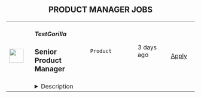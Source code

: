<div align="center"><h2>PRODUCT MANAGER JOBS</h2></div><table><tr>
                <td width="100" height="100" rowspan="2">
                    <img src="https://wwr-pro.s3.amazonaws.com/logos/0077/5904/logo.gif" width="38px" height="auto">
                </td>
                <td width="300">
                    <h5>TestGorilla</h5>
                    <h3> Senior Product Manager</h3>
                </td>
                <td width="300">
                    <code>Product</code>
                </td>
                <td width="200">
                <text>3 days ago</text>
                </td>
                <td width="100" rowspan="2">
                <a href="https://weworkremotely.com/remote-jobs/testgorilla-senior-product-manager-2" align="right" target="_blank">Apply</a>
                </td>
            </tr>
            <tr>
                <td colspan="3">
                <details><summary>Description</summary>
                <img src="https://we-work-remotely.imgix.net/logos/0077/5904/logo.gif?ixlib=rails-4.0.0&w=50&h=50&dpr=2&fit=fill&auto=compress" />

<p>
  <strong>Headquarters:</strong> Amsterdam
    <br /><strong>URL:</strong> <a href="https://www.testgorilla.com/">https://www.testgorilla.com/</a>
</p>

<div>Hi,</div><div><br></div><div>I’m Claudia, the Head of Product at TestGorilla. We’re a fast-growing <a href="https://www.testgorilla.com/">HR tech startup</a> that helps teams make better hiring decisions faster and bias-free.</div><div><br></div><div>Over the past year, we’ve experienced tremendous growth. More than 7,500 companies have replaced CVs with our assessments to screen candidates in an unbiased and data-driven way. </div><div><br></div><div>As we scale our efforts in 2022 and beyond, we’re looking for a <strong>Senior Product Manager </strong>who’s passionate about building amazing product experiences and helping people land dream jobs. </div><div>
<br><br>
</div><h1><strong>What’s in it for you?</strong></h1><ul>
<li>Helping shape a fast-growing HR tech startup as an early employee</li>
<li>Fully remote position with bright, motivated, and friendly colleagues around the world </li>
<li>Competitive salary + Share appreciation rights (SARs)</li>
<li>Flexible hours and vacation</li>
<li>Paid parental leave </li>
<li>Remote working budget: €1,000 per year</li>
<li>Learning and development budget: 3.5% of salary</li>
</ul><div><br></div><h1>The job in a nutshell</h1><div>As a<strong> Senior Product Manager,</strong> you’ll be responsible for creating and shipping products that help hundreds of thousands of users around the world land their dream job. <br><br>
</div><div>Together with a cross-functional team, you’ll take ownership of translating our product vision and strategy into a roadmap, ensure seamless product delivery and drive feedback loops on what has been shipped. <br><br>
</div><div>Your goal is to give our customers and their candidates the best experience possible out there! This is an amazing opportunity for a product manager that is looking to embark on an entrepreneurial journey and is ready to put a dent in the universe! </div><div><br></div><div><br></div><h1><strong>You’ll spend time on the following:</strong></h1><ul>
<li>Define a vision, strategy and roadmap that drives maximum impact for your area of the customer and candidate experience. </li>
<li>
<a href="https://www.testgorilla.com/test-library/role-specific-skills-tests/product-owner-test/">Drive product execution</a>: gather requirements, define functionality, set goals, deliver with your team against these goals, resolve quality issues.</li>
<li>Work with cross-functional stakeholders (Customer Success, Sales, Marketing, etc.). to factor their requirements into product decisions.</li>
<li>Talk to users on a regular basis: our customers that create assessments as well as candidates taking the assessment.</li>
<li>Leverage data and user insights to create solutions that satisfy and solve user needs.</li>
<li>Create clear and thoughtful documentation that can easily be understood and used by both technical and non-technical stakeholders.</li>
<li>Ensure UX and product-led growth is at the heart of what we build.</li>
<li>Gain a broader understanding of trends in the HR and HR-tech vertical that impact product development.</li>
<li>Work in a collaborative, talented distributed team across the globe.<br><br>
</li>
</ul><div> </div><h1><strong>Here's what we are looking for:</strong></h1><ul>
<li>You are inspired by our mission to put <em>one billion people in dream jobs</em>
</li>
<li>You are fully aligned with our <a href="https://www.testgorilla.com/careers/">values </a>
</li>
<li>You have a track record of shipping and scaling high quality products that effectively service the needs of both customers and the business.</li>
<li>You have creative and innovative problem solving skills and feel comfortable engaging in detailed conversations about strategy and product design with both non-technical and technical audiences.</li>
<li>You are data driven and use that skill to drive strategic decisions for the product you are working on. Making sure we tackle the biggest opportunities in the most effective way.</li>
<li>You’re able to think big, but start small. You can establish a north star for your product while maintaining an agile mindset towards getting there.</li>
<li>You have a user-first mindset. You’re passionate about understanding their needs and continuously improving their experience.</li>
<li>You have strong collaboration and relationship building skills that allow you to build cross-functional relationships.</li>
<li>You have excellent communication skills (both written and verbal) and attention to detail. </li>
<li>You are comfortable with ambiguity and thrive in the fast paced environment of an early-stage startup that is operating remotely around the globe.</li>
</ul><div>We typically expect candidates with at least <strong><em>5 years of Senior Product Management experience</em></strong> to have the skills mentioned above.<br><br>
</div><div> </div><h1><strong>Bonus points if…</strong></h1><ul>
<li>You have experience working in a high growth product-led startup.</li>
<li>You have domain experience working in HR-tech and/or SaaS.</li>
<li>You have led detailed short-term product roadmaps while keeping the longer term vision intact.</li>
<li>You have strong experience with UI/UX design, and you are passionate about design and creating beautiful products.</li>
</ul><div>
<br><br>
</div><h1><strong>Interested?</strong></h1><div>
<br>We don’t offer rainbow glitter unicorns or dog-friendly offices (we literally don’t have an office), but we do offer real people, solid core values, and a product meant to give everyone a fair, unbiased chance at their dream jobs.</div><div>
<br>Here at TestGorilla, we eat our own dog food. We use our assessment platform to make sure we make the best hiring decisions, faster and bias-free. </div><div>
<br>So if this role sounds like a good fit for you, I’d like you to take an assessment so we can get a better idea about whether you would fit the role. It’s also a great opportunity for you to get to know our product!</div><div>
<br>If you’re hired, I’ll do everything I can to help you succeed at TestGorilla and throughout the rest of your career.</div><div><br></div><div>
<br><br>
</div>

<p><strong>To apply:</strong> <a href="https://weworkremotely.com/remote-jobs/testgorilla-senior-product-manager-2">https://weworkremotely.com/remote-jobs/testgorilla-senior-product-manager-2</a></p>

                </details>
                </td>
            </tr>,<tr>
                <td width="100" height="100" rowspan="2">
                    <img src="https://wwr-pro.s3.amazonaws.com/logos/0081/8339/logo.gif" width="38px" height="auto">
                </td>
                <td width="300">
                    <h5>TestGorilla</h5>
                    <h3> Product Manager</h3>
                </td>
                <td width="300">
                    <code>Product</code>
                </td>
                <td width="200">
                <text>3 days ago</text>
                </td>
                <td width="100" rowspan="2">
                <a href="https://weworkremotely.com/remote-jobs/testgorilla-product-manager-1" align="right" target="_blank">Apply</a>
                </td>
            </tr>
            <tr>
                <td colspan="3">
                <details><summary>Description</summary>
                <img src="https://we-work-remotely.imgix.net/logos/0081/8339/logo.gif?ixlib=rails-4.0.0&w=50&h=50&dpr=2&fit=fill&auto=compress" />

<p>
  <strong>Headquarters:</strong> Amsterdam
    <br /><strong>URL:</strong> <a href="https://www.testgorilla.com/">https://www.testgorilla.com/</a>
</p>

<div>Hi,</div><div><br></div><div>I’m Claudia, the Head of Product at TestGorilla. We’re a fast-growing HR tech startup that helps teams make better hiring decisions faster and bias-free.</div><div><br></div><div>Over the past year, we’ve experienced tremendous growth. More than 7,500 companies have replaced CVs with our assessments to screen candidates in an unbiased and data-driven way. </div><div><br></div><div>As we scale our efforts in 2022 and beyond, we’re looking for a <strong>Product Manager </strong>who’s passionate about building amazing product experiences and helping people land dream jobs. </div><div>
<br><br>
</div><div><strong>What’s in it for you?</strong></div><ul>
<li>Helping shape a fast-growing HR tech startup as an early employee</li>
<li>Fully remote position with bright, motivated, and friendly colleagues around the world </li>
<li>Competitive salary + Share appreciation rights (SARs)</li>
<li>Flexible hours and vacation</li>
<li>Paid parental leave </li>
<li>Remote working budget: €1,000 per year</li>
<li>Learning and development budget: 3.5% of salary</li>
</ul><div><br></div><h1>The job in a nutshell</h1><div>As a <strong>Product Manager</strong>, you’ll be responsible for creating and shipping products that help hundreds of thousands of users around the world land their dream job. <br><br>
</div><div>Together with a cross-functional team, you’ll take ownership of translating our product vision and strategy into a roadmap, ensure seamless product delivery and drive feedback loops on what has been shipped. </div><div>Your goal is to give our customers and their candidates the best experience possible out there! This is an amazing opportunity for a product manager that is looking to embark on an entrepreneurial journey and is ready to put a dent in the universe! </div><div><br></div><div><br></div><h1><strong>You’ll spend time on the following:</strong></h1><ul>
<li>Define a vision, strategy and roadmap that drives maximum impact for your area of the customer and candidate experience</li>
<li>
<a href="https://www.testgorilla.com/test-library/role-specific-skills-tests/product-owner-test/">Drive product execution</a>: gather requirements, define functionality, set goals, deliver with your team against these goals, resolve quality issues</li>
<li>Work with cross-functional stakeholders (Customer Success, Sales, Marketing, etc.). to factor their requirements into product decisions</li>
<li>Talk to users on a regular basis: our customers that create assessments as well as candidates taking the assessment</li>
<li>Leverage data and user insights to create solutions that satisfy and solve user needs</li>
<li>Create clear and thoughtful documentation that can easily be understood and used by both technical and non-technical stakeholders</li>
<li>Ensure UX and product-led growth is at the heart of what we build</li>
<li>Gain a broader understanding of trends in the HR and HR-tech vertical that impact product development</li>
<li>Work in a collaborative, talented distributed team across the globe<br><br>
</li>
</ul><div> </div><div><br></div><h1><strong>Here's what we are looking for:</strong></h1><ul>
<li>You are inspired by our mission to put <em>one billion people in dream jobs</em>
</li>
<li>You are fully aligned with our <a href="https://www.testgorilla.com/careers/">values </a>
</li>
<li>You have a track record of shipping and scaling high quality products that effectively service the needs of both customers and the business</li>
<li>You have creative and innovative problem solving skills and feel comfortable engaging in detailed conversations about strategy and product design with both non-technical and technical audiences</li>
<li>You are data driven and use that skill to drive strategic decisions for the product you are working on. Making sure we tackle the biggest opportunities in the most effective way</li>
<li>You’re able to think big, but start small. You can establish a north star for your product while maintaining an agile mindset towards getting there.</li>
<li>You have a user-first mindset. You’re passionate about understanding their needs and continuously improving their experience</li>
<li>You have strong collaboration and relationship building skills that allow you to build cross-functional relationships</li>
<li>You have excellent communication skills (both written and verbal) and attention to detail</li>
<li>You are comfortable with ambiguity and thrive in the fast paced environment of an early-stage startup that is operating remotely around the globe<br><br>
</li>
</ul><div>
<em>We typically expect candidates with at least 2  y. of experience in a Product Management position to have the skills mentioned above.<br></em><br>
</div><div> </div><h1><strong>Bonus points if…</strong></h1><ul>
<li>You have experience working in a high growth product-led startup</li>
<li>You have domain experience working in HR-tech and/or SaaS</li>
<li>You have led detailed short-term product roadmaps while keeping the longer term vision intact</li>
<li>You have strong experience with UI/UX design, and you are passionate about design and creating beautiful products<br><br>
</li>
</ul><div><br></div><h1><strong>Interested?</strong></h1><div>
<br><br>We don’t offer rainbow glitter unicorns or dog-friendly offices (we literally don’t have an office), but we do offer solid core values and a product meant to give everyone a fair, unbiased chance at their dream jobs.</div><div>
<br>Here at TestGorilla, we eat our own dog food. We use our assessment platform to make sure we make the best hiring decisions, faster and bias-free. </div><div>
<br>So if this role sounds like a good fit for you, I’d like you to take an assessment so we can get a better idea about whether you would fit the role. It’s also a great opportunity for you to get to know our product!</div><div>
<br>If you’re hired, I’ll do everything I can to help you succeed at TestGorilla and throughout the rest of your career.</div><div><br></div><div><br></div>

<p><strong>To apply:</strong> <a href="https://weworkremotely.com/remote-jobs/testgorilla-product-manager-1">https://weworkremotely.com/remote-jobs/testgorilla-product-manager-1</a></p>

                </details>
                </td>
            </tr>,<tr>
                <td width="100" height="100" rowspan="2">
                    <img src="https://weworkremotely.com/assets/IsotypeV2-1ebe3dd57673f3e8d02b7490bc0faaef55d6a95d3a4aaf17298bd3ed503ae7fe.svg" width="38px" height="auto">
                </td>
                <td width="300">
                    <h5>TestGorilla</h5>
                    <h3> Growth Product Manager</h3>
                </td>
                <td width="300">
                    <code>Product</code>
                </td>
                <td width="200">
                <text>3 days ago</text>
                </td>
                <td width="100" rowspan="2">
                <a href="https://weworkremotely.com/remote-jobs/testgorilla-growth-product-manager-1" align="right" target="_blank">Apply</a>
                </td>
            </tr>
            <tr>
                <td colspan="3">
                <details><summary>Description</summary>
                

<p>
  <strong>Headquarters:</strong> Amsterdam, The Netherlands
    <br /><strong>URL:</strong> <a href="https://www.testgorilla.com/">https://www.testgorilla.com/</a>
</p>

<div>Hi there,</div><div><br></div><div>I’m Claudia, the Head of Product at TestGorilla. We’re a fast-growing HR tech startup that helps teams make better hiring decisions faster and bias-free.</div><div><br></div><div>Over the last year, we’ve experienced tremendous growth. More than 7,500 companies have replaced CVs with our assessments to screen candidates in an unbiased and data-driven way. That growth is in part thanks to our extensive inbound marketing program. <br><br>As we look to scale our efforts in 2022 and beyond, we’re looking for a <strong> Growth Product Manager</strong> who’s passionate about joining our quest to help people land dream jobs. </div><div><br></div><div><br></div><h1><strong>What’s in it for you?</strong></h1><ul>
<li>Helping shape a fast-growing HR tech startup as an early employee</li>
<li>Fully remote position with bright, motivated, and friendly colleagues around the world </li>
<li>Chance to be at the forefront of a growing trend of Agile Marketing</li>
<li>Competitive salary + share appreciation rights (SARs)</li>
<li>Flexible hours and vacation</li>
<li>Paid parental leave </li>
<li>Remote working budget: €1,000 per year</li>
<li>Learning and development budget: 3,5% of salary</li>
</ul><div><br></div><div><br></div><h1><strong>The job in a nutshell</strong></h1><div>Reporting into our Head of Product, we are looking for a creative and highly collaborative <strong>Growth Product Manager</strong> with a solid experimentation background and an obsession over the user's needs to lead one of our new Marketing Squads. <br><br>As a Growth Product Manager in our Marketing Department, you'll collaborate with stakeholders and teams from multiple departments to help attract new users to TestGorilla, and convert them into valued customers. You will do this by developing in-depth product, customer, and market insight, translating that insight into a healthy portfolio of marketing experiments that can help us provide a better experience to our users, and validating &amp; informing our brand positioning and product strategy. </div><div><br></div><div>This is an amazing opportunity for a Growth Product Manager who is looking to embark on an entrepreneurial journey and is ready to put a dent in the universe! </div><div>
<br><br>
</div><h1><strong>You’ll spend time on the following:</strong></h1><ul>
<li>Collaborate with Test Gorilla's Product and Marketing leadership teams to help plan and execute an acquisition strategy to drive sustainable user growth</li>
<li>Prioritize a healthy portfolio of marketing experiments and marketing campaigns that can move the needle for user visits, conversion, and engagement </li>
<li>Develop a deep understanding of our users and our content through qualitative research, data analytics and experimentation </li>
<li>Form part of the Product and Engineering team by collaborating with Product Designers and Engineers - from discovery to delivery, on to monitoring after release</li>
<li>Work cross-functionally across the company to understand how Marketing can leverage our product, content, articles, creatives, and landing pages to grow our user base</li>
</ul><div><br></div><h1><strong><br>Here's what we are looking for:</strong></h1><ul>
<li>You are inspired by our mission of <em>putting people in their dream jobs</em> </li>
<li>You are fully aligned with our <a href="https://www.testgorilla.com/careers/">values </a>
</li>
<li>You are natively proficient in written English</li>
<li>You are passionate about Product Management and <a href="https://www.testgorilla.com/test-library/role-specific-skills-tests/growth-marketing-b2c-test/">Marketing</a> </li>
<li>Prior experience in a marketing role</li>
<li>Experience running experiments with lean thinking and quick iterations</li>
<li>Data-driven approach to product management and prioritization</li>
<li>Excellent stakeholder management skills</li>
<li>Mindset that always thinks MVP first</li>
<li>User psychology and marketing know-how </li>
<li>You are comfortable with the ambiguity and pace of iteration of a hyper-growth startup</li>
</ul><div><br></div><div>
<em>We typically expect candidates with at least </em><strong><em>3 years of experience in agile cross-functional product</em></strong><em> and/or marketing team to have the skills mentioned above.</em>
</div><div>
<br><br>
</div><h1><strong>Bonus points if…</strong></h1><ul>
<li>You have experience working in a SaaS company and a fast-growing startup </li>
<li>You have experience working in a Product-led growth environment</li>
<li>You have experience with Agile Marketing </li>
</ul><div><br></div><div><br></div><h1><strong>Interested?</strong></h1><div>We don’t offer rainbow glitter unicorns or dog-friendly offices (we literally don’t have an office), but we do offer real people, solid core values, and a product meant to give everyone a fair, unbiased chance at their dream jobs.</div><div>
<br>Here at TestGorilla, we eat our own dog food. We use our assessment platform to make sure we make the best hiring decisions faster and bias-free. I took one too and I enjoyed it!</div><div>
<br>So if this role sounds like a good fit for you, I’d like you to <a href="https://assessment.testgorilla.com/testtaker/publicinvitation/cc74819f-dbe4-4978-b112-8d75fc0923b2">take an assessment</a> so we can get a better idea about whether you would fit the role. It’s also a great opportunity for you to get to know our product!</div><div>
<br>If you’re hired, I’ll do everything I can to help you succeed at TestGorilla and throughout the rest of your career.</div><div><br></div>

<p><strong>To apply:</strong> <a href="https://weworkremotely.com/remote-jobs/testgorilla-growth-product-manager-1">https://weworkremotely.com/remote-jobs/testgorilla-growth-product-manager-1</a></p>

                </details>
                </td>
            </tr></table>